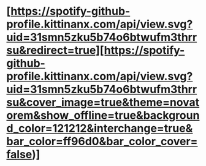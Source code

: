 # [https://spotify-github-profile.kittinanx.com/api/view.svg?uid=31smn5zku5b74o6btwufm3thrrsu&redirect=true][https://spotify-github-profile.kittinanx.com/api/view.svg?uid=31smn5zku5b74o6btwufm3thrrsu&cover_image=true&theme=novatorem&show_offline=true&background_color=121212&interchange=true&bar_color=ff96d0&bar_color_cover=false)]

<!--
**mizuruiceo/mizuruiceo** is a ✨ _special_ ✨ repository because its `README.md` (this file) appears on your GitHub profile.

Here are some ideas to get you started:

- 🔭 I’m currently working on ...
- 🌱 I’m currently learning ...
- 👯 I’m looking to collaborate on ...
- 🤔 I’m looking for help with ...
- 💬 Ask me about ...
- 📫 How to reach me: ...
- 😄 Pronouns: ...
- ⚡ Fun fact: ...
-->
